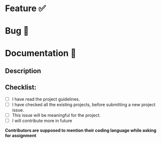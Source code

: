 <!-- Select appropriate heading, delete rest-->
# Feature ✅
# Bug 🐞
# Documentation 📑

## Description

## Checklist:

- [ ] I have read the project guidelines.
- [ ] I have checked all the existing projects, before submitting a new project issue.
- [ ] This issue will be meaningful for the project.
- [ ] I will contribute more in future

__Contributors are supposed to mention their coding language while asking for assignment__
